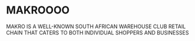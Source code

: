 # MAKROOOO
MAKRO IS A WELL-KNOWN SOUTH AFRICAN WAREHOUSE CLUB RETAIL CHAIN THAT CATERS TO BOTH INDIVIDUAL SHOPPERS AND BUSINESSES

